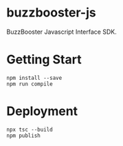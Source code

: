 # buzzbooster-js
BuzzBooster Javascript Interface SDK.

# Getting Start
```
npm install --save
npm run compile
```

# Deployment
```
npx tsc --build
npm publish
```
